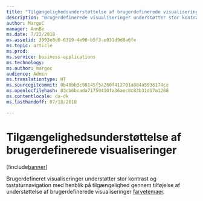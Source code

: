 ```yaml
---
title: "Tilgængelighedsunderstøttelse af brugerdefinerede visualiseringer"
description: "Brugerdefinerede visualiseringer understøtter stor kontrast og tastaturnavigation med henblik på tilgængelighed"
author: MargoC
manager: AnnBe
ms.date: 7/22/2018
ms.assetid: 3993e8d0-6319-4e90-b5f3-e031d9d8a6fe
ms.topic: article
ms.prod: 
ms.service: business-applications
ms.technology: 
ms.author: margoc
audience: Admin
ms.translationtype: HT
ms.sourcegitcommit: 0b40bb3c98145f5a260f412701a884a5936174ce
ms.openlocfilehash: 83cb6bcada71759410fa36aec8c83b31d17a1268
ms.contentlocale: da-dk
ms.lasthandoff: 07/18/2018

---
```

# <a name="accessibility-support-for-custom-visuals"></a>Tilgængelighedsunderstøttelse af brugerdefinerede visualiseringer

[!include[banner](../../../includes/banner.md)]

Brugerdefineret visualiseringer understøtter stor kontrast og tastaturnavigation med henblik på tilgængelighed gennem tilføjelse af understøttelse af brugerdefinerede visualiseringer [farvetemaer](https://docs.microsoft.com/power-bi/desktop-report-themes).

